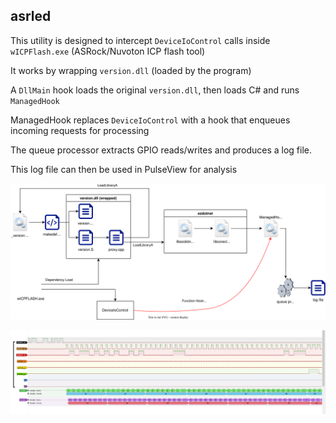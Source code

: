 ## asrled
This utility is designed to intercept `DeviceIoControl` calls inside `wICPFlash.exe` (ASRock/Nuvoton ICP flash tool)

It works by wrapping `version.dll` (loaded by the program)

A `DllMain` hook loads the original `version.dll`, then loads C# and runs `ManagedHook`

ManagedHook replaces `DeviceIoControl` with a hook that enqueues incoming requests for processing

The queue processor extracts GPIO reads/writes and produces a log file.

This log file can then be used in PulseView for analysis

![Diagram](doc/asrled.drawio.svg)

![Pulseview](doc/pulseview.png)
